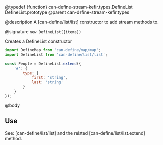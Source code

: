 @typedef {function} can-define-stream-kefir.types.DefineList DefineList.prototype
@parent can-define-stream-kefir.types

@description A [can-define/list/list] constructor to add stream methods to.

@signature `new DefineList([items])`

Creates a DefineList constructor

```js
import DefineMap from 'can-define/map/map';
import DefineList from 'can-define/list/list';

const People = DefineList.extend({
	'#': {
		type: {
			first: 'string',
			last: 'string'
		}
	}
});
```

@body

## Use

See: [can-define/list/list] and the related [can-define/list/list.extend] method.
